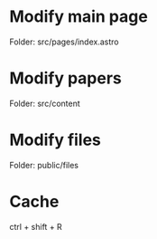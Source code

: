 # Modify main page
Folder: src/pages/index.astro

# Modify papers
Folder: src/content

# Modify files
Folder: public/files

# Cache
ctrl + shift + R
